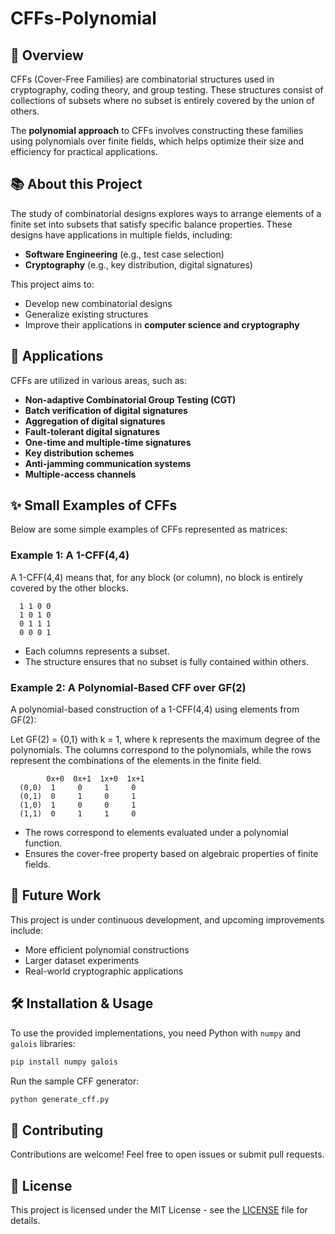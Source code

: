 # CFFs-Polynomial

## 📌 Overview
CFFs (Cover-Free Families) are combinatorial structures used in cryptography, coding theory, and group testing. These structures consist of collections of subsets where no subset is entirely covered by the union of others.

The **polynomial approach** to CFFs involves constructing these families using polynomials over finite fields, which helps optimize their size and efficiency for practical applications.

## 📚 About this Project
The study of combinatorial designs explores ways to arrange elements of a finite set into subsets that satisfy specific balance properties. These designs have applications in multiple fields, including:
- **Software Engineering** (e.g., test case selection)
- **Cryptography** (e.g., key distribution, digital signatures)

This project aims to:
- Develop new combinatorial designs
- Generalize existing structures
- Improve their applications in **computer science and cryptography**

## 🔗 Applications
CFFs are utilized in various areas, such as:
- **Non-adaptive Combinatorial Group Testing (CGT)**
- **Batch verification of digital signatures**
- **Aggregation of digital signatures**
- **Fault-tolerant digital signatures**
- **One-time and multiple-time signatures**
- **Key distribution schemes**
- **Anti-jamming communication systems**
- **Multiple-access channels**

## ✨ Small Examples of CFFs
Below are some simple examples of CFFs represented as matrices:

### **Example 1: A 1-CFF(4,4)**
A 1-CFF(4,4) means that, for any block (or column), no block is entirely covered by the other blocks.

```
  1 1 0 0
  1 0 1 0
  0 1 1 1
  0 0 0 1
```
- Each columns represents a subset.
- The structure ensures that no subset is fully contained within others.

### **Example 2: A Polynomial-Based CFF over GF(2)**
A polynomial-based construction of a 1-CFF(4,4) using elements from GF(2):

Let GF(2) = {0,1} with k = 1, where k represents the maximum degree of the polynomials. The columns correspond to the polynomials, while the rows represent the combinations of the elements in the finite field.

```
        0x+0  0x+1  1x+0  1x+1
  (0,0)  1     0     1     0
  (0,1)  0     1     0     1
  (1,0)  1     0     0     1
  (1,1)  0     1     1     0
```
- The rows correspond to elements evaluated under a polynomial function.
- Ensures the cover-free property based on algebraic properties of finite fields.

## 🚀 Future Work
This project is under continuous development, and upcoming improvements include:
- More efficient polynomial constructions
- Larger dataset experiments
- Real-world cryptographic applications

## 🛠️ Installation & Usage
To use the provided implementations, you need Python with `numpy` and `galois` libraries:

```bash
pip install numpy galois
```

Run the sample CFF generator:
```python
python generate_cff.py
```

## 🤝 Contributing
Contributions are welcome! Feel free to open issues or submit pull requests.

## 📜 License
This project is licensed under the MIT License - see the [LICENSE](https://github.com/LuizScolari/CFFs-Polynomial/blob/main/LICENSE) file for details.

